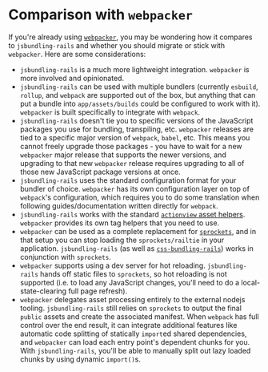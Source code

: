 # Comparison with `webpacker`

If you're already using [`webpacker`](https://github.com/rails/webpacker), you may be wondering how it compares to `jsbundling-rails` and whether you should migrate or stick with `webpacker`. Here are some considerations:

- `jsbundling-rails` is a much more lightweight integration.
  `webpacker` is more involved and opinionated.
- `jsbundling-rails` can be used with multiple bundlers (currently `esbuild`, `rollup`, and `webpack` are supported out of the box, but anything that can put a bundle into `app/assets/builds` could be configured to work with it).
  `webpacker` is built specifically to integrate with `webpack`.
- `jsbundling-rails` doesn't tie you to specific versions of the JavaScript packages you use for bundling, transpiling, etc.
  `webpacker` releases are tied to a specific major version of `webpack`, `babel`, etc.
   This means you cannot freely upgrade those packages - you have to wait for a new `webpacker` major release that supports the newer versions, and upgrading to that new `webpacker`  release requires upgrading to all of those new JavaScript package versions at once.
- `jsbundling-rails` uses the standard configuration format for your bundler of choice.
  `webpacker` has its own configuration layer on top of `webpack`'s configuration, which requires you to do some translation when following guides/documentation written directly for `webpack`.
- `jsbundling-rails` works with the standard [`actionview` asset helpers](https://api.rubyonrails.org/classes/ActionView/Helpers/AssetUrlHelper.html).
  `webpacker` provides its own tag helpers that you need to use.
- `webpacker` can be used as a complete replacement for [`sprockets`](https://github.com/rails/sprockets), and in that setup you can stop loading the `sprockets/railtie` in your application.
  `jsbundling-rails` (as well as [`css-bundling-rails`](https://github.com/rails/cssbundling-rails)) works in conjunction with `sprockets`.
- `webpacker` supports using a dev server for hot reloading.
  `jsbundling-rails` hands off static files to `sprockets`, so hot reloading is not supported (i.e. to load any JavaScript changes, you'll need to do a local-state-clearing full page refresh).
- `webpacker` delegates asset processing entirely to the external nodejs tooling.
  `jsbundling-rails` still relies on `sprockets` to output the final `public` assets and create the associated manifest.
  When `webpack` has full control over the end result, it can integrate additional features like automatic code splitting of statically `import`ed shared dependencies, and `webpacker` can load each entry point's dependent chunks for you.
  With `jsbundling-rails`, you'll be able to manually split out lazy loaded chunks by using dynamic `import()`s.
